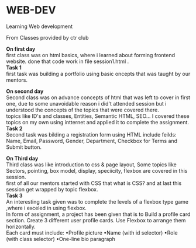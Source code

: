 # WEB-DEV
Learning Web development

From Classes provided by ctr club

<B>On first day</B> <br>
first class was on html basics, where i learned about forming frontend website. done that code work in file session1.html .
<br>
<B> Task 1 </B> <br>
first task was building a portfolio using basic oncepts that was taught by our mentors.
<br>

<B>On second day</B><br>
Second class was on advance concepts of html that was left to cover in first one, due to some unavoidable reason i did't attended session but i understood the concepts of the topics that were covered there.
<br>
topics like ID's and classes, Entities, Semantic HTML, SEO...
 I covered these topics on my own using intternet and applied it to complete the assignment.
 <br>
 <B> Task 2 </B> <br>
 Second task was bilding a registration form using HTML include feilds: Name, Email, Password, Gender, Department, Checkbox for Terms and Submit button.
 <br>
 
<B>On Third day</B><br>
Third class was like introduction to css & page layout,
Some topics like Sectors, pointing, box model, display, speciicity, flexbox  are covered in this session.
<br>
first of all our mentors started with CSS that what is CSS?
and at last this session get wrapped by topic flexbox.
<br>
<B> Task 3</B> <br>
An interesting task given was to complete the levels of a flexbox type game ,where i exceled in using flexbox.<br>
In form of assignment, a project has been given that is to Build a profile card section. Create 3 different user profile cards. Use Flexbox to arrange them horizontally. 
<br>
Each card must include:
 •Profile picture
 •Name (with id selector)
 •Role (with class selector)
 •One-line bio paragraph

